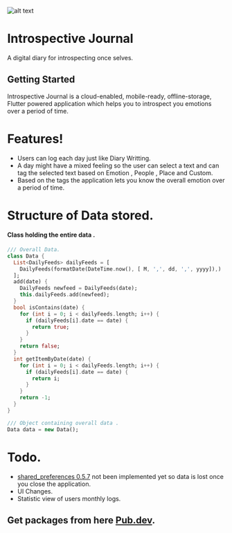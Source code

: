 ![alt text](https://github.com/SirishC/journal/blob/master/assets/images/logo.png)
# Introspective Journal
A digital diary for introspecting once selves.
## Getting Started

Introspective Journal  is a cloud-enabled, mobile-ready, offline-storage, Flutter powered application which helps you to introspect you emotions over a period of time.


# Features!

  - Users can log each day just like Diary Writting.
  - A day might have a mixed feeling so the user can select a text and can tag the selected text based on Emotion , People , Place and Custom.
  - Based on the tags the application lets you know the overall emotion over a period of time.

# Structure of Data stored.

#### Class holding the entire data .
```dart
/// Overall Data.
class Data {
  List<DailyFeeds> dailyFeeds = [
    DailyFeeds(formatDate(DateTime.now(), [ M, ',', dd, ',', yyyy]),)
  ];
  add(date) {
    DailyFeeds newfeed = DailyFeeds(date);
    this.dailyFeeds.add(newfeed);
  }
  bool isContains(date) {
    for (int i = 0; i < dailyFeeds.length; i++) {
      if (dailyFeeds[i].date == date) {
        return true;
      }
    }
    return false;
  }
  int getItemByDate(date) {
    for (int i = 0; i < dailyFeeds.length; i++) {
      if (dailyFeeds[i].date == date) {
        return i;
      }
    }
    return -1;
  }
}

/// Object containing overall data .
Data data = new Data();
```

# Todo.
- [shared_preferences 0.5.7](https://pub.dev/packages/shared_preferences) not been implemented yet so data is lost once you close the application.
- UI Changes.
- Statistic view of users monthly logs.


## Get packages from here [Pub.dev](https://pub.dev).

